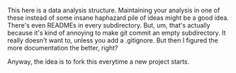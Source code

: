 This here is a data analysis structure. Maintaining your analysis in one
of these instead of some insane haphazard pile of ideas might be a good 
idea. There's even READMEs in every subdirectory. But, um, that's actually
because it's kind of annoying to make git commit an empty subdirectory.
It really doesn't want to, unless you add a .gitignore. But then I figured
the more documentation the better, right?

Anyway, the idea is to fork this everytime a new project starts.
